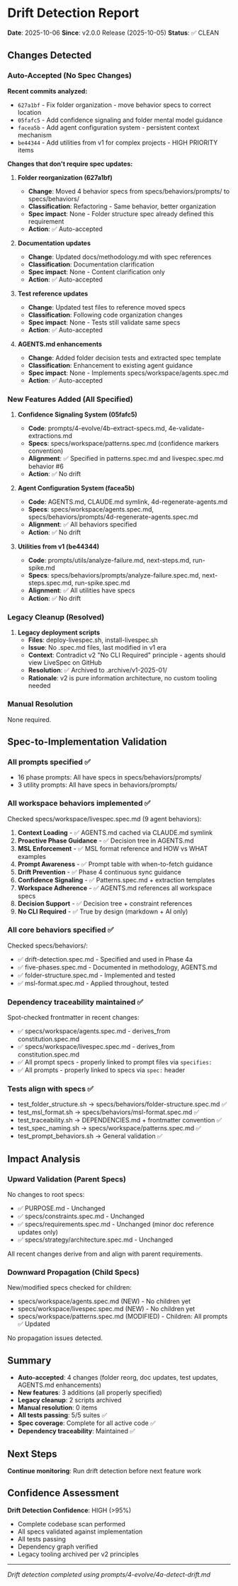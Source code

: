 # Drift Detection Report

**Date**: 2025-10-06
**Since**: v2.0.0 Release (2025-10-05)
**Status**: ✅ CLEAN

## Changes Detected

### Auto-Accepted (No Spec Changes)

**Recent commits analyzed:**
- `627a1bf` - Fix folder organization - move behavior specs to correct location
- `05fafc5` - Add confidence signaling and folder mental model guidance
- `facea5b` - Add agent configuration system - persistent context mechanism
- `be44344` - Add utilities from v1 for complex projects - HIGH PRIORITY items

**Changes that don't require spec updates:**

1. **Folder reorganization (627a1bf)**
   - **Change**: Moved 4 behavior specs from specs/behaviors/prompts/ to specs/behaviors/
   - **Classification**: Refactoring - Same behavior, better organization
   - **Spec impact**: None - Folder structure spec already defined this requirement
   - **Action**: ✅ Auto-accepted

2. **Documentation updates**
   - **Change**: Updated docs/methodology.md with spec references
   - **Classification**: Documentation clarification
   - **Spec impact**: None - Content clarification only
   - **Action**: ✅ Auto-accepted

3. **Test reference updates**
   - **Change**: Updated test files to reference moved specs
   - **Classification**: Following code organization changes
   - **Spec impact**: None - Tests still validate same specs
   - **Action**: ✅ Auto-accepted

4. **AGENTS.md enhancements**
   - **Change**: Added folder decision tests and extracted spec template
   - **Classification**: Enhancement to existing agent guidance
   - **Spec impact**: None - Implements specs/workspace/agents.spec.md
   - **Action**: ✅ Auto-accepted

### New Features Added (All Specified)

1. **Confidence Signaling System (05fafc5)**
   - **Code**: prompts/4-evolve/4b-extract-specs.md, 4e-validate-extractions.md
   - **Specs**: specs/workspace/patterns.spec.md (confidence markers convention)
   - **Alignment**: ✅ Specified in patterns.spec.md and livespec.spec.md behavior #6
   - **Action**: ✅ No drift

2. **Agent Configuration System (facea5b)**
   - **Code**: AGENTS.md, CLAUDE.md symlink, 4d-regenerate-agents.md
   - **Specs**: specs/workspace/agents.spec.md, specs/behaviors/prompts/4d-regenerate-agents.spec.md
   - **Alignment**: ✅ All behaviors specified
   - **Action**: ✅ No drift

3. **Utilities from v1 (be44344)**
   - **Code**: prompts/utils/analyze-failure.md, next-steps.md, run-spike.md
   - **Specs**: specs/behaviors/prompts/analyze-failure.spec.md, next-steps.spec.md, run-spike.spec.md
   - **Alignment**: ✅ All utilities have specs
   - **Action**: ✅ No drift

### Legacy Cleanup (Resolved)

1. **Legacy deployment scripts**
   - **Files**: deploy-livespec.sh, install-livespec.sh
   - **Issue**: No .spec.md files, last modified in v1 era
   - **Context**: Contradict v2 "No CLI Required" principle - agents should view LiveSpec on GitHub
   - **Resolution**: ✅ Archived to .archive/v1-2025-01/
   - **Rationale**: v2 is pure information architecture, no custom tooling needed

### Manual Resolution

None required.

## Spec-to-Implementation Validation

### All prompts specified ✅
- 16 phase prompts: All have specs in specs/behaviors/prompts/
- 3 utility prompts: All have specs in behaviors/prompts/

### All workspace behaviors implemented ✅

Checked specs/workspace/livespec.spec.md (9 agent behaviors):
1. **Context Loading** - ✅ AGENTS.md cached via CLAUDE.md symlink
2. **Proactive Phase Guidance** - ✅ Decision tree in AGENTS.md
3. **MSL Enforcement** - ✅ MSL format reference and HOW vs WHAT examples
4. **Prompt Awareness** - ✅ Prompt table with when-to-fetch guidance
5. **Drift Prevention** - ✅ Phase 4 continuous sync guidance
6. **Confidence Signaling** - ✅ Patterns.spec.md + extraction templates
7. **Workspace Adherence** - ✅ AGENTS.md references all workspace specs
8. **Decision Support** - ✅ Decision tree + constraint references
9. **No CLI Required** - ✅ True by design (markdown + AI only)

### All core behaviors specified ✅

Checked specs/behaviors/:
- ✅ drift-detection.spec.md - Specified and used in Phase 4a
- ✅ five-phases.spec.md - Documented in methodology, AGENTS.md
- ✅ folder-structure.spec.md - Implemented and tested
- ✅ msl-format.spec.md - Applied throughout, tested

### Dependency traceability maintained ✅

Spot-checked frontmatter in recent changes:
- ✅ specs/workspace/agents.spec.md - derives_from constitution.spec.md
- ✅ specs/workspace/livespec.spec.md - derives_from constitution.spec.md
- ✅ All prompt specs - properly linked to prompt files via `specifies:`
- ✅ All prompts - properly linked to specs via `spec:` header

### Tests align with specs ✅

- test_folder_structure.sh → specs/behaviors/folder-structure.spec.md ✅
- test_msl_format.sh → specs/behaviors/msl-format.spec.md ✅
- test_traceability.sh → DEPENDENCIES.md + frontmatter convention ✅
- test_spec_naming.sh → specs/workspace/patterns.spec.md ✅
- test_prompt_behaviors.sh → General validation ✅

## Impact Analysis

### Upward Validation (Parent Specs)

No changes to root specs:
- ✅ PURPOSE.md - Unchanged
- ✅ specs/constraints.spec.md - Unchanged
- ✅ specs/requirements.spec.md - Unchanged (minor doc reference updates only)
- ✅ specs/strategy/architecture.spec.md - Unchanged

All recent changes derive from and align with parent requirements.

### Downward Propagation (Child Specs)

New/modified specs checked for children:
- specs/workspace/agents.spec.md (NEW) - No children yet
- specs/workspace/livespec.spec.md (NEW) - No children yet
- specs/workspace/patterns.spec.md (MODIFIED) - Children: All prompts ✅ Updated

No propagation issues detected.

## Summary

- **Auto-accepted**: 4 changes (folder reorg, doc updates, test updates, AGENTS.md enhancements)
- **New features**: 3 additions (all properly specified)
- **Legacy cleanup**: 2 scripts archived
- **Manual resolution**: 0 items
- **All tests passing**: 5/5 suites ✅
- **Spec coverage**: Complete for all active code ✅
- **Dependency traceability**: Maintained ✅

## Next Steps

**Continue monitoring**: Run drift detection before next feature work

## Confidence Assessment

**Drift Detection Confidence**: HIGH (>95%)
- Complete codebase scan performed
- All specs validated against implementation
- All tests passing
- Dependency graph verified
- Legacy tooling archived per v2 principles

---

*Drift detection completed using prompts/4-evolve/4a-detect-drift.md*
